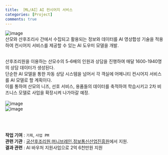 ```yaml
---
title: ［ML/AI］AI 컨시어지 서비스
categories: [Project]
comments: true
---
```


![image](https://user-images.githubusercontent.com/55519519/126909016-e1b37bdf-3e3b-49ad-aa4a-5390007771c8.png)<br>
산모와 산후조리사 간에서 수집되고 활용되는 정보와 데이터를 AI 영상합성 기술을 적용하여 컨시어지 서비스를 제공할 수 있는 AI 도우미 모델을 개발.<br><br>


산후조리원을 이용하는 산모수의 5-6배의 인원과 상담을 진행하여 매달 1600-1940명의 상담 데이터가 생성된다. <br>
단순한 AI 모델을 통한 자동 상담 시스템을 넘어서 각 객실에 어메니티 컨시어지 서비스를 AI 모델로 할 계획이다. <br>
이를 통하여 산모의 니즈, 선호 서비스, 용품들의 데이터를 축적하여 학습시키고 2차 비즈니스 모델로 사업을 확장시켜 나가아갈 예정.<br><br>
![image](https://user-images.githubusercontent.com/55519519/126908962-52910f04-5e4e-4134-a91a-7e5d20114fe4.png)<br>
![image](https://user-images.githubusercontent.com/55519519/126908941-73a3f251-47e5-47c2-b550-b57e2377094b.png)<br>
<br><br><br>



<b>작업 기여</b> : `기획`, `사업 PM`  <br>
<b>관련 기관</b> : [궁산후조리원],[머니브레인],[정보통신산업진흥원]에서 지원.<br>
<b>결과 관련</b> : AI 바우처 지원사업으로 2억 6천만원 지원<br>

[궁산후조리원]:        http://gangnam.goongs.com/
[머니브레인]:   https://moneybrain.ai/ko
[정보통신산업진흥원]: https://www.nipa.kr/main/index.do
